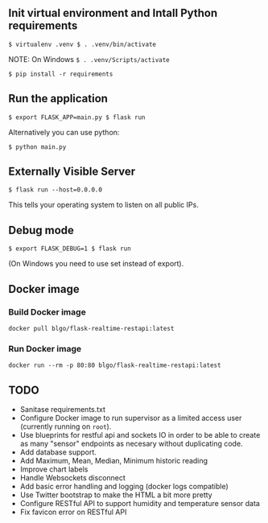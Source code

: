 ## Init virtual environment and Intall Python requirements
`
$ virtualenv .venv
$ . .venv/bin/activate
`

NOTE: On Windows `$ . .venv/Scripts/activate`

`
$ pip install -r requirements
`

## Run the application
`
$ export FLASK_APP=main.py
$ flask run
`

Alternatively you can use python:

`$ python main.py`

## Externally Visible Server

`$ flask run --host=0.0.0.0`

This tells your operating system to listen on all public IPs.

## Debug mode
`
$ export FLASK_DEBUG=1
$ flask run
`

(On Windows you need to use set instead of export).

## Docker image

### Build Docker image

`docker pull blgo/flask-realtime-restapi:latest`

### Run Docker image

`docker run --rm -p 80:80 blgo/flask-realtime-restapi:latest`


## TODO
* Sanitase requirements.txt
* Configure Docker image to run supervisor as a limited access user (currently running on `root`).
* Use blueprints for restful api and sockets IO in order to be able to create as many "sensor" endpoints as necesary without duplicating code. 
* Add database support.
* Add Maximum, Mean, Median, Minimum historic reading
* Improve chart labels
* Handle Websockets disconnect
* Add basic error handling and logging (docker logs compatible)
* Use Twitter bootstrap to make the HTML a bit more pretty
* Configure RESTful API to support humidity and temperature sensor data
* Fix favicon error on RESTful API
